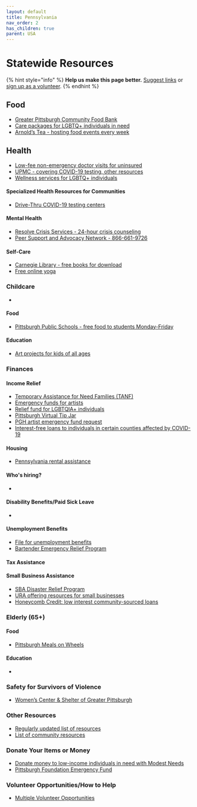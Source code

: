 ```yaml
---
layout: default
title: Pennsylvania
nav_order: 2
has_children: true
parent: USA
---
```


# Statewide Resources

{% hint style="info" %}
**Help us make this page better.** [Suggest links](https://forms.gle/ykTSst9uoWceo5fn8%20) or [sign up as a volunteer](https://forms.gle/8z7yuJyz1m76y4Hi8).
{% endhint %}

## Food

* [Greater Pittsburgh Community Food Bank](https://www.pittsburghfoodbank.org/covid19/)
* [Care packages for LGBTQ+ individuals in need](https://www.facebook.com/permalink.php?story_fbid=639852246585968&id=215363125701551&__tn__=-R)
* [Arnold’s Tea - hosting food events every week](https://www.facebook.com/arnoldsteapittsburgh/)

## Health

* [Low-fee non-emergency doctor visits for uninsured](https://ihealth.clinic/)
* [UPMC - covering COVID-19 testing, other resources](https://www.upmchealthplan.com/pdf/ReleasePdf/2020_03_13-telehealth-visits.html)
* [Wellness services for LGBTQ+ individuals](https://hughlane.org/wellness-services/)

#### Specialized Health Resources for Communities

* [Drive-Thru COVID-19 testing centers](https://www.wtae.com/article/drive-thru-coronavirus-testing-sites-pittsburgh/31661550#)

#### Mental Health

* [Resolve Crisis Services - 24-hour crisis counseling](https://www.upmc.com/services/behavioral-health/resolve-crisis-services)
* [Peer Support and Advocacy Network - 866-661-9726](http://www.peer-support.org/)

#### Self-Care

* [Carnegie Library - free books for download](https://www.carnegielibrary.org/)
* [Free online yoga](https://www.youtube.com/user/yogawithadriene)

### Childcare

* 
#### Food

* [Pittsburgh Public Schools - free food to students Monday-Friday](https://www.pghschools.org/grabandgo)

#### Education

* [Art projects for kids of all ages](https://www.artbarblog.com/)

### Finances

#### Income Relief

* [Temporary Assistance for Need Families \(TANF\)](https://www.dhs.pa.gov/Services/Assistance/Pages/Cash-Assistance.aspx)
* [Emergency funds for artists](https://www.pittsburghartscouncil.org/programs/artist-services/emergency-fund)
* [Relief fund for LGBTQIA+ individuals](https://www.surveymonkey.com/r/P2G8G8T)
* [Pittsburgh Virtual Tip Jar](https://docs.google.com/forms/d/e/1FAIpQLSdTMjsRdW3o3MzZrxE_ibD0TVV6ki-5Vp81qJUAoR1ouU2_cA/viewform)
* [PGH artist emergency fund request](https://docs.google.com/forms/d/e/1FAIpQLSehtEXpAy8IT1CXNYX1Bg-PguEh0NJhhQlqQpyLtaVVDruyzw/viewform)
* [Interest-free loans to individuals in certain counties affected by COVID-19](http://hflapgh.org/hfl-unveils-loan-program-to-address-financial-impact-of-covid-19-pandemic/)

#### Housing

* [Pennsylvania rental assistance](https://www.needhelppayingbills.com/html/pennsylvania_rental_assistance.html)

#### Who's hiring?

* 
#### Disability Benefits/Paid Sick Leave

* 
#### Unemployment Benefits

* [File for unemployment benefits](https://www.uc.pa.gov/Pages/covid19.aspx)
* [Bartender Emergency Relief Program](https://www.usbgfoundation.org/beap?fbclid=IwAR0H4U_NixUnzH7EtEixsiscYttC2HaWlxY809VFHsWx513zggmC3IoNwJg)

#### Tax Assistance

#### Small Business Assistance

* [SBA Disaster Relief Program](http://SBA.gov/disaster)
* [URA offering resources for small businesses](https://www.ura.org/news/ura-offering-resources-to-help-small-businesses-potentially-impacted-by-coronavirus)
* [Honeycomb Credit: low interest community-sourced loans](https://www.honeycombcredit.com/relief)

### Elderly \(65+\)

#### Food

* [Pittsburgh Meals on Wheels](https://www.southwestmealsonwheels.org/)

#### Education

* 
### Safety for Survivors of Violence

* [Women’s Center & Shelter of Greater Pittsburgh](https://www.wcspittsburgh.org/)

### Other Resources

* [Regularly updated list of resources](https://docs.google.com/document/d/1oL6ju8kEQd_cWltkufZvVq1tMGetsY92ZVDzlwPa35I/edit?fbclid=IwAR3f-8ZtjcGCrQB4YOiPgWtT9st5167P2jjpT0-sWo49l_Qpnis7gLB0PgO)
* [List of community resources](https://www.shopmakeandmatter.com/covid-19)

### Donate Your Items or Money

* [Donate money to low-income individuals in need with Modest Needs](https://www.modestneeds.org/)
* [Pittsburgh Foundation Emergency Fund](https://pittsburghfoundation.org/emergencyactionfund)

### Volunteer Opportunities/How to Help

* [Multiple Volunteer Opportunities ](https://www.nextpittsburgh.com/features/heres-how-you-can-help-others-in-pittsburgh-during-the-coronavirus-crisis/?fbclid=IwAR1iacWQrcAN6bs9bbXTNQ2sDq42jVTjbeefcGfC5he9F0hn2tmAnAL-hMk)

